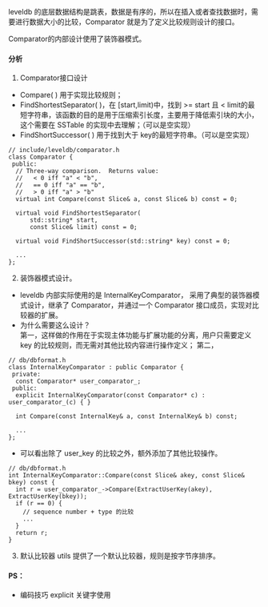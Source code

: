 leveldb 的底层数据结构是跳表，数据是有序的，所以在插入或者查找数据时，需要进行数据大小的比较，Comparator 就是为了定义比较规则设计的接口。   

Comparator的内部设计使用了装饰器模式。
#### 分析
1. Comparator接口设计
-  Compare( ) 用于实现比较规则；
-  FindShortestSeparator( )，在 [start,limit)中，找到 >= start 且 < limit的最短字符串，该函数的目的是用于压缩索引长度，主要用于降低索引块的大小，这个需要在 SSTable 的实现中去理解；（可以是空实现）
-  FindShortSuccessor( ) 用于找到大于 key的最短字符串。（可以是空实现）
```
// include/leveldb/comparator.h
class Comparator {
 public:
  // Three-way comparison.  Returns value:
  //   < 0 iff "a" < "b",
  //   == 0 iff "a" == "b",
  //   > 0 iff "a" > "b"
  virtual int Compare(const Slice& a, const Slice& b) const = 0;

  virtual void FindShortestSeparator(
      std::string* start,
      const Slice& limit) const = 0;

  virtual void FindShortSuccessor(std::string* key) const = 0;

  ...
};
```
2. 装饰器模式设计。  
- leveldb 内部实际使用的是 InternalKeyComparator， 采用了典型的装饰器模式设计，继承了 Comparator，并通过一个 Comparator 接口成员，实现对比较器的扩展。
- 为什么需要这么设计？   
  第一，这样做的作用在于实现主体功能与扩展功能的分离，用户只需要定义 key 的比较规则，而无需对其他比较内容进行操作定义；
  第二，
```
// db/dbformat.h
class InternalKeyComparator : public Comparator {
 private:
  const Comparator* user_comparator_;
 public:
  explicit InternalKeyComparator(const Comparator* c) : user_comparator_(c) { }

  int Compare(const InternalKey& a, const InternalKey& b) const;

  ...
};
```
- 可以看出除了 user_key 的比较之外，额外添加了其他比较操作。
```
// db/dbformat.h
int InternalKeyComparator::Compare(const Slice& akey, const Slice& bkey) const {
  int r = user_comparator_->Compare(ExtractUserKey(akey), ExtractUserKey(bkey));
  if (r == 0) {
    // sequence number + type 的比较
    ...
  }
  return r;
}
```

3. 默认比较器
utils 提供了一个默认比较器，规则是按字节序排序。

#### PS：
- 编码技巧
explicit 关键字使用
